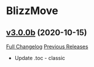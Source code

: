 # BlizzMove

## [v3.0.0b](https://github.com/the-rebel-Mermaid/BlizzMove/tree/v3.0.0b) (2020-10-15)
[Full Changelog](https://github.com/the-rebel-Mermaid/BlizzMove/commits/v3.0.0b) [Previous Releases](https://github.com/the-rebel-Mermaid/BlizzMove/releases)

- Update .toc - classic  
